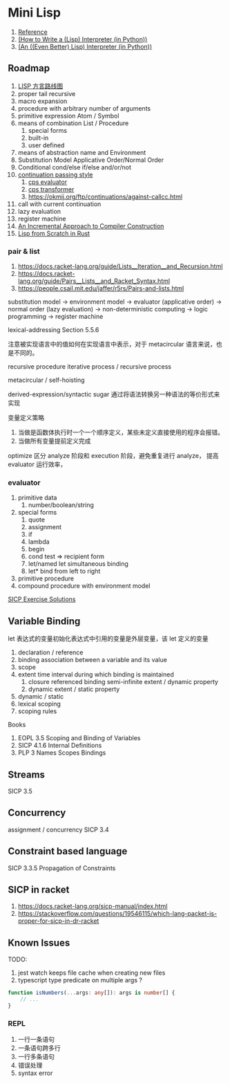 # Mini Lisp

1. [Reference](https://maryrosecook.com/blog/post/little-lisp-interpreter)
1. [(How to Write a (Lisp) Interpreter (in Python))](http://norvig.com/lispy.html)
1. [(An ((Even Better) Lisp) Interpreter (in Python))](http://norvig.com/lispy2.html)

## Roadmap

1. [LISP 方言路线图](https://www.zhihu.com/question/26760072/answer/35156245)
1. proper tail recursive
1. macro expansion
1. procedure with arbitrary number of arguments
1. primitive expression Atom / Symbol
1. means of combination List / Procedure
    1. special forms
    1. built-in
    1. user defined
1. means of abstraction name and Environment
1. Substitution Model Applicative Order/Normal Order
1. Conditional cond/else if/else and/or/not
1. [continuation passing style](https://lisperator.net/pltut/cps-evaluator/)
    1. [cps evaluator](https://lisperator.net/pltut/cps-evaluator/)
    1. [cps transformer](https://lisperator.net/pltut/compiler/cps-transformer)
    1. https://okmij.org/ftp/continuations/against-callcc.html
1. call with current continuation
1. lazy evaluation
1. register machine
1. [An Incremental Approach to Compiler Construction](http://scheme2006.cs.uchicago.edu/11-ghuloum.pdf)
1. [Lisp from Scratch in Rust](https://www.youtube.com/watch?v=0-wrD7gQ9R4)

### pair & list

1. https://docs.racket-lang.org/guide/Lists__Iteration__and_Recursion.html
1. https://docs.racket-lang.org/guide/Pairs__Lists__and_Racket_Syntax.html
1. https://people.csail.mit.edu/jaffer/r5rs/Pairs-and-lists.html

substitution model -> environment model -> evaluator (applicative order) -> normal order (lazy evaluation) -> non-deterministic computing -> logic programming -> register machine

lexical-addressing Section 5.5.6

注意被实现语言中的值如何在实现语言中表示，对于 metacircular 语言来说，也是不同的。

recursive procedure iterative process / recursive process

metacircular / self-hoisting

derived-expression/syntactic sugar 通过将语法转换另一种语法的等价形式来实现

变量定义策略

1. 当做是函数体执行时一个一个顺序定义，某些未定义直接使用的程序会报错。
1. 当做所有变量提前定义完成

optimize 区分 analyze 阶段和 execution 阶段，避免重复进行 analyze， 提高 evaluator 运行效率，

### evaluator

1. primitive data
    1. number/boolean/string
1. special forms
    1. quote
    1. assignment
    1. if
    1. lambda
    1. begin
    1. cond test => recipient form
    1. let/named let simultaneous binding
    1. let\* bind from left to right
1. primitive procedure
1. compound procedure with environment model

[SICP Exercise Solutions](https://eli.thegreenplace.net/tag/sicp)

## Variable Binding

let 表达式的变量初始化表达式中引用的变量是外层变量，该 let 定义的变量

1. declaration / reference
1. binding association between a variable and its value
1. scope
1. extent time interval during which binding is maintained
    1. closure referenced binding semi-infinite extent / dynamic property
    1. dynamic extent / static property
1. dynamic / static
1. lexical scoping
1. scoping rules

Books

1. EOPL 3.5 Scoping and Binding of Variables
1. SICP 4.1.6 Internal Definitions
1. PLP 3 Names Scopes Bindings

## Streams

SICP 3.5

## Concurrency

assignment / concurrency SICP 3.4

## Constraint based language

SICP 3.3.5 Propagation of Constraints

## SICP in racket

1. https://docs.racket-lang.org/sicp-manual/index.html
1. https://stackoverflow.com/questions/19546115/which-lang-packet-is-proper-for-sicp-in-dr-racket

## Known Issues

TODO:

1. jest watch keeps file cache when creating new files
1. typescript type predicate on multiple args ?

```ts
function isNumbers(...args: any[]): args is number[] {
    // ...
}
```

### REPL

1. 一行一条语句
1. 一条语句跨多行
1. 一行多条语句
1. 错误处理
1. syntax error
